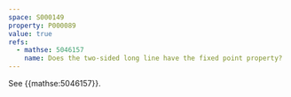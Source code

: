 ```yaml
---
space: S000149
property: P000089
value: true
refs:
  - mathse: 5046157
    name: Does the two-sided long line have the fixed point property?
---
```


See {{mathse:5046157}}.
